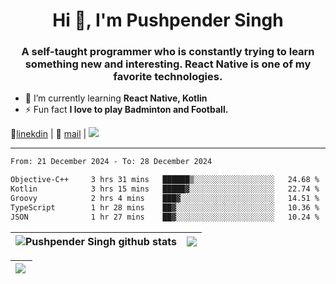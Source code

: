 <h1 align="center">Hi 👋, I'm Pushpender Singh</h1>
<h3 align="center">A self-taught programmer who is constantly trying to learn something new and interesting. React Native is one of my favorite technologies.</h3>

- 🌱 I’m currently learning **React Native, Kotlin**
- ⚡ Fun fact **I love to play Badminton and Football.**

👔[linekdin](https://www.linkedin.com/in/pushpender-singh-240061202/) | 📧 [mail](mailto:pushpendersingh694@gmail.com) | 
<a href="https://github.com/pushpender-singh-ap/pushpender-singh-ap">
    <img src="https://komarev.com/ghpvc/?username=pushpender-singh-ap&style=for-the-badge">
</a>


---

<!--START_SECTION:waka-->

```txt
From: 21 December 2024 - To: 28 December 2024

Objective-C++     3 hrs 31 mins   ██████▒░░░░░░░░░░░░░░░░░░   24.68 %
Kotlin            3 hrs 15 mins   █████▓░░░░░░░░░░░░░░░░░░░   22.74 %
Groovy            2 hrs 4 mins    ███▓░░░░░░░░░░░░░░░░░░░░░   14.51 %
TypeScript        1 hr 28 mins    ██▓░░░░░░░░░░░░░░░░░░░░░░   10.36 %
JSON              1 hr 27 mins    ██▓░░░░░░░░░░░░░░░░░░░░░░   10.24 %
```

<!--END_SECTION:waka-->


| <a><img align="center" src="https://github-readme-stats-iota-ecru-15.vercel.app/api?username=pushpender-singh-ap&show_icons=true&include_all_commits=true&theme=buefy&hide_border=true" alt="Pushpender Singh github stats" /></a> | <a><img align="center" src="https://github-readme-stats-iota-ecru-15.vercel.app/api/top-langs/?username=pushpender-singh-ap&layout=compact&theme=buefy&hide_border=true" /></a> |
| ------------- | ------------- |

| <a> <img align="left" src="https://github-readme-streak-stats.herokuapp.com/?user=pushpender-singh-ap" /></br> </a> |
| ------------- |
